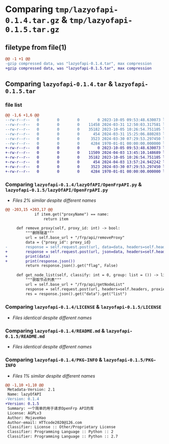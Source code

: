 # Comparing `tmp/lazyofapi-0.1.4.tar.gz` & `tmp/lazyofapi-0.1.5.tar.gz`

## filetype from file(1)

```diff
@@ -1 +1 @@
-gzip compressed data, was "lazyofapi-0.1.4.tar", max compression
+gzip compressed data, was "lazyofapi-0.1.5.tar", max compression
```

## Comparing `lazyofapi-0.1.4.tar` & `lazyofapi-0.1.5.tar`

### file list

```diff
@@ -1,6 +1,6 @@
--rw-r--r--   0        0        0        0 2023-10-05 09:53:48.630073 lazyofapi-0.1.4/lazyOfAPI/__init__.py
--rw-r--r--   0        0        0    11458 2024-03-31 12:50:03.317581 lazyofapi-0.1.4/lazyOfAPI/OpenFrpAPI.py
--rw-r--r--   0        0        0    35182 2023-10-05 10:26:54.751105 lazyofapi-0.1.4/LICENSE
--rw-r--r--   0        0        0      454 2024-03-31 15:25:06.880203 lazyofapi-0.1.4/pyproject.toml
--rw-r--r--   0        0        0     3523 2024-03-30 07:29:53.297450 lazyofapi-0.1.4/README.md
--rw-r--r--   0        0        0     4284 1970-01-01 00:00:00.000000 lazyofapi-0.1.4/PKG-INFO
+-rw-r--r--   0        0        0        0 2023-10-05 09:53:48.630073 lazyofapi-0.1.5/lazyOfAPI/__init__.py
+-rw-r--r--   0        0        0    11509 2024-04-03 13:45:10.148689 lazyofapi-0.1.5/lazyOfAPI/OpenFrpAPI.py
+-rw-r--r--   0        0        0    35182 2023-10-05 10:26:54.751105 lazyofapi-0.1.5/LICENSE
+-rw-r--r--   0        0        0      454 2024-04-03 13:57:24.942242 lazyofapi-0.1.5/pyproject.toml
+-rw-r--r--   0        0        0     3523 2024-03-30 07:29:53.297450 lazyofapi-0.1.5/README.md
+-rw-r--r--   0        0        0     4284 1970-01-01 00:00:00.000000 lazyofapi-0.1.5/PKG-INFO
```

### Comparing `lazyofapi-0.1.4/lazyOfAPI/OpenFrpAPI.py` & `lazyofapi-0.1.5/lazyOfAPI/OpenFrpAPI.py`

 * *Files 2% similar despite different names*

```diff
@@ -203,15 +203,17 @@
             if item.get("proxyName") == name:
                 return item
 
     def remove_proxy(self, proxy_id: int) -> bool:
         """删除隧道"""
         url = self.base_url + "/frp/api/removeProxy"
         data = {"proxy_id": proxy_id}
-        response = self.request.post(url, data=data, headers=self.headers, proxies=self.proxy)
+        response = self.request.post(url, json=data, headers=self.headers, proxies=self.proxy)
+        print(data)
+        print(response.json())
         return response.json().get("flag", False)
 
     def get_node_list(self, classify: int = 0, group: list = ()) -> list:
         """获取节点列表"""
         url = self.base_url + "/frp/api/getNodeList"
         response = self.request.post(url, headers=self.headers, proxies=self.proxy)
         res = response.json().get("data").get("list")
```

### Comparing `lazyofapi-0.1.4/LICENSE` & `lazyofapi-0.1.5/LICENSE`

 * *Files identical despite different names*

### Comparing `lazyofapi-0.1.4/README.md` & `lazyofapi-0.1.5/README.md`

 * *Files identical despite different names*

### Comparing `lazyofapi-0.1.4/PKG-INFO` & `lazyofapi-0.1.5/PKG-INFO`

 * *Files 1% similar despite different names*

```diff
@@ -1,10 +1,10 @@
 Metadata-Version: 2.1
 Name: lazyOfAPI
-Version: 0.1.4
+Version: 0.1.5
 Summary: 一个简单的用于请求OpenFrp API的库
 License: AGPLv3
 Author: MojaveHao
 Author-email: HTTcode2020@126.com
 Classifier: License :: Other/Proprietary License
 Classifier: Programming Language :: Python :: 2
 Classifier: Programming Language :: Python :: 2.7
```

